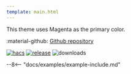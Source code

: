 ```yaml
---
template: main.html
---
```


This theme uses Magenta as the primary color.

:material-github: [Github repository][m3-theme-github-url]

[![hacs][hacs-badge]][hacs-url]
[![release][release-badge]][release-url]
![downloads][downloads-badge]

--8<-- "docs/examples/example-include.md"

<!---
  References to pictures...
--->

[AmoebeLabs Material 3 Theme Example Light]: ../assets/screenshots/m3-example-d04-light.png
[AmoebeLabs Material 3 Theme Example Dark]: ../assets/screenshots/m3-example-d04-dark.png

[AmoebeLabs Material 3 Theme Palettes]: ../assets/screenshots/m3-theme-d04-palettes.png
[AmoebeLabs Material 3 Theme Surfaces]: ../assets/screenshots/m3-theme-d04-surfaces.png
[AmoebeLabs Material 3 Theme Light]: ../assets/screenshots/m3-theme-d04-light.png
[AmoebeLabs Material 3 Theme Dark]: ../assets/screenshots/m3-theme-d04-dark.png
  
<!---
  References to external links...
--->

[sak-example-12-url]: https://swiss-army-knife.docs.amoebelabs.com/examples/example-12/
[m3-theme-github-url]: https://github.com/AmoebeLabs/HA-Theme_M3-04-Magenta

<!-- Badges -->

[hacs-url]: https://github.com/hacs/default
[hacs-badge]: https://img.shields.io/badge/HACS-Default-41BDF5.svg?style=for-the-badge
[release-badge]: https://img.shields.io/github/v/release/AmoebeLabs/HA-Theme_M3-04-Magenta?style=for-the-badge
[downloads-badge]: https://img.shields.io/github/downloads/AmoebeLabs/HA-Theme_M3-04-Magenta/total?style=for-the-badge


<!-- References -->

[home-assistant]: https://www.home-assistant.io/
[home-assitant-theme-docs]: https://www.home-assistant.io/integrations/frontend/#defining-themes
[hacs]: https://hacs.xyz
[release-url]: https://github.com/AmoebeLabs/HA-Theme_M3-04-Magenta/releases
[sak-docs-url]: https://swiss-army-knife.docs.amoebelabs.com/
